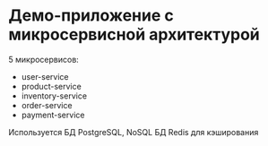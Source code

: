 # Демо-приложение с микросервисной архитектурой

5 микросервисов:
- user-service
- product-service
- inventory-service
- order-service
- payment-service

Используется БД PostgreSQL, NoSQL БД Redis для кэширования
